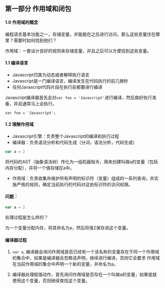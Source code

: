 第一部分 作用域和闭包
---
#### 1.0 作用域的概念
编程语言基本功能之一，存储变量，并能能在之后进行访问。那么这些变量住在哪里？需要时如何找到他们？

作用域：一套设计良好的规则来存储变量，并且之后可以方便找到这些变量。

#### 1.1 编译语言
* Javascript归类为动态或者解释执行语言
* Javascript是一门编译语言，编译发生在代码执行的前几微秒
* 任何Javascript代码片段在执行前都要进行编译

Javascript编译器首先会对`var foo = 'Javascript'`进行编译，然后做好执行准备，并且通常马上会执行。
```
var foo = 'Javascript';
```

#### 1.2 理解作用域
* Javascript引擎：负责整个Javascript的编译和执行过程
* 编译器：负责语法分析和代码生成（分词，语法分析，代码生成）
```javascript
var a = 2
```
将代码的AST（抽象语法树）传化为一组机器指令，用来创建叫做a的变量（包括内存分配），并将一个值存储在a中。
* 作用域：负责收集并维护所有声明的标识符（变量）组成的一系列查询，并实施严格的规则，确定当前执行的代码对这些标识符的访问权限。

#### 问题：
```javascript
var a = 2
```
处理过程是怎么样的？

> 
为一个变量分配内存，将其命名为a，然后将值2保存进这个变量。

#### 编译器过程
1. `var a`, 编译器会询问作用域是否已经有一个该名称的变量存在于同一个作用域的集合中，如果是编译器会忽略该声明，继续进行编译，否则它会要求
作用域在当前作用域的集合中声明一个新的变量，并命名为a。

2. 编译器处理赋值动作，首先询问作用域是否存在一个叫做a的变量，如果是就使用这个变量，否则继续查找这个变量。
